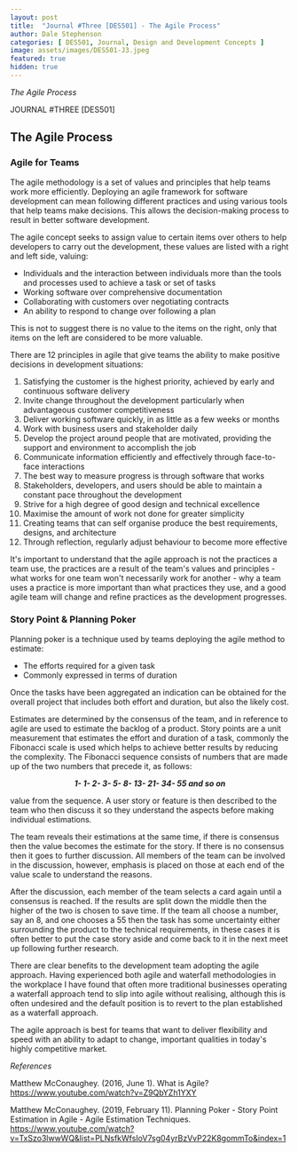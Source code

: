```yaml
---
layout: post
title:  "Journal #Three [DES501] - The Agile Process" 
author: Dale Stephenson
categories: [ DES501, Journal, Design and Development Concepts ]
image: assets/images/DES501-J3.jpeg
featured: true
hidden: true
---
```

<i>The Agile Process</i>

JOURNAL #THREE [DES501]

<h2>The Agile Process</h2>

<h3>Agile for Teams</h3>

The agile methodology is a set of values and principles that help teams work more efficiently. Deploying an agile framework for software development can mean following different practices and using various tools that help teams make decisions. This allows the decision-making process to result in better software development.

The agile concept seeks to assign value to certain items over others to help developers to carry out the development, these values are listed with a right and left side, valuing:

- Individuals and the interaction between individuals more than the tools and processes used to achieve a task or set of tasks
- Working software over comprehensive documentation
- Collaborating with customers over negotiating contracts
- An ability to respond to change over following a plan

This is not to suggest there is no value to the items on the right, only that items on the left are considered to be more valuable.

There are 12 principles in agile that give teams the ability to make positive decisions in development situations:

1. Satisfying the customer is the highest priority, achieved by early and continuous software delivery
2. Invite change throughout the development particularly when advantageous customer competitiveness 
3. Deliver working software quickly, in as little as a few weeks or months
4. Work with business users and stakeholder daily 
5. Develop the project around people that are motivated, providing the support and environment to accomplish the job
6. Communicate information efficiently and effectively through face-to-face interactions
7. The best way to measure progress is through software that works 
8. Stakeholders, developers, and users should be able to maintain a constant pace throughout the development
9. Strive for a high degree of good design and technical excellence 
10. Maximise the amount of work not done for greater simplicity 
11. Creating teams that can self organise produce the best requirements, designs, and architecture
12. Through reflection, regularly adjust behaviour to become more effective

It's important to understand that the agile approach is not the practices a team use, the practices are a result of the team's values and principles - what works for one team won't necessarily work for another - why a team uses a practice is more important than what practices they use, and a good agile team will change and refine practices as the development progresses.

<h3>Story Point & Planning Poker</h3>

Planning poker is a technique used by teams deploying the agile method to estimate:

- The efforts required for a given task
- Commonly expressed in terms of duration 

Once the tasks have been aggregated an indication can be obtained for the overall project that includes both effort and duration, but also the likely cost.

Estimates are determined by the consensus of the team, and in reference to agile are used to estimate the backlog of a product. Story points are a unit measurement that estimates the effort and duration of a task, commonly the Fibonacci scale is used which helps to achieve better results by reducing the complexity. The Fibonacci sequence consists of numbers that are made up of the two numbers that precede it, as follows:

<div align="center"><i><b>1- 1- 2- 3- 5- 8- 13- 21- 34- 55 and so on</b></i></div>

value from the sequence. A user story or feature is then described to the team who then discuss it so they understand the aspects before making individual estimations.

The team reveals their estimations at the same time, if there is consensus then the value becomes the estimate for the story. If there is no consensus then it goes to further discussion. All members of the team can be involved in the discussion, however, emphasis is placed on those at each end of the value scale to understand the reasons.

After the discussion, each member of the team selects a card again until a consensus is reached. If the results are split down the middle then the higher of the two is chosen to save time. If the team all choose a number, say an 8, and one chooses a 55 then the task has some uncertainty either surrounding the product to the technical requirements, in these cases it is often better to put the case story aside and come back to it in the next meet up following further research.

There are clear benefits to the development team adopting the agile approach. Having experienced both agile and waterfall methodologies in the workplace I have found that often more traditional businesses operating a waterfall approach tend to slip into agile without realising, although this is often undesired and the default position is to revert to the plan established as a waterfall approach.

The agile approach is best for teams that want to deliver flexibility and speed with an ability to adapt to change, important qualities in today's highly competitive market.

<i>References</i>

Matthew McConaughey. (2016, June 1). What is Agile? https://www.youtube.com/watch?v=Z9QbYZh1YXY

Matthew McConaughey. (2019, February 11). Planning Poker - Story Point Estimation in Agile - Agile Estimation Techniques. https://www.youtube.com/watch?v=TxSzo3lwwWQ&list=PLNsfkWfsIoV7sg04yrBzVvP22K8gommTo&index=1